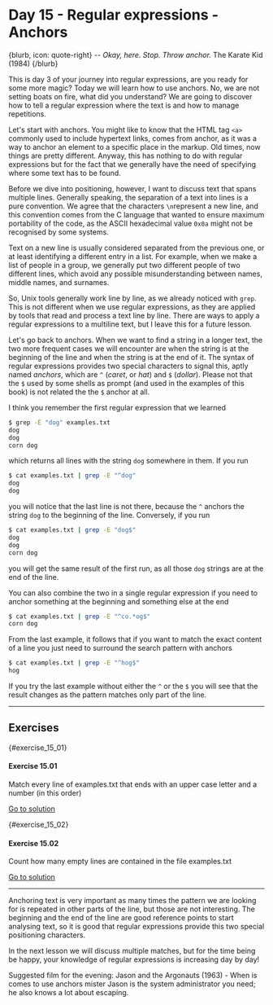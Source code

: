 # Day 15 - Regular expressions - Anchors

{blurb, icon: quote-right}
-- _Okay, here. Stop. Throw anchor._
The Karate Kid (1984)
{/blurb}

This is day 3 of your journey into regular expressions, are you ready for some more magic? Today we will learn how to use anchors. No, we are not setting boats on fire, what did you understand? We are going to discover how to tell a regular expression where the text is and how to manage repetitions.

Let's start with anchors. You might like to know that the HTML tag `<a>` commonly used to include hypertext links, comes from anchor, as it was a way to anchor an element to a specific place in the markup. Old times, now things are pretty different. Anyway, this has nothing to do with regular expressions but for the fact that we generally have the need of specifying where some text has to be found.

Before we dive into positioning, however, I want to discuss text that spans multiple lines. Generally speaking, the separation of a text into lines is a pure convention. We agree that the characters `\n`represent a new line, and this convention comes from the C language that wanted to ensure maximum portability of the code, as the ASCII hexadecimal value `0x0a` might not be recognised by some systems.

Text on a new line is usually considered separated from the previous one, or at least identifying a different entry in a list. For example, when we make a list of people in a group, we generally put two different people of two different lines, which avoid any possible misunderstanding between names, middle names, and surnames.

So, Unix tools generally work line by line, as we already noticed with `grep`. This is not different when we use regular expressions, as they are applied by tools that read and process a text line by line. There are ways to apply a regular expressions to a multiline text, but I leave this for a future lesson.

Let's go back to anchors. When we want to find a string in a longer text, the two more frequent cases we will encounter are when the string is at the beginning of the line and when the string is at the end of it. The syntax of regular expressions provides two special characters to signal this, aptly named _anchors_, which are `^` (_caret_, or _hat_) and `$` (_dollar_). Please not that the `$` used by some shells as prompt (and used in the examples of this book) is not related the the `$` anchor at all.

I think you remember the first regular expression that we learned

``` sh
$ grep -E "dog" examples.txt
dog
dog
corn dog
```

which returns all lines with the string `dog` somewhere in them. If you run

``` sh
$ cat examples.txt | grep -E "^dog"
dog
dog
```

you will notice that the last line is not there, because the `^` anchors the string `dog` to the beginning of the line. Conversely, if you run

``` sh
$ cat examples.txt | grep -E "dog$"
dog
dog
corn dog
```

you will get the same result of the first run, as all those `dog` strings are at the end of the line.

You can also combine the two in a single regular expression if you need to anchor something at the beginning and something else at the end

``` sh
$ cat examples.txt | grep -E "^co.*og$"
corn dog
```

From the last example, it follows that if you want to match the exact content of a line you just need to surround the search pattern with anchors

``` sh
$ cat examples.txt | grep -E "^hog$"
hog
```

If you try the last example without either the `^` or the `$` you will see that the result changes as the pattern matches only part of the line.

* * *

## Exercises


{#exercise_15_01}
#### Exercise 15.01
Match every line of examples.txt that ends with an upper case letter and a number (in this order)

[Go to solution](#solution_15_01)

{#exercise_15_02}
#### Exercise 15.02
Count how many empty lines are contained in the file examples.txt

[Go to solution](#solution_15_02)


* * *

Anchoring text is very important as many times the pattern we are looking for is repeated in other parts of the line, but those are not interesting. The beginning and the end of the line are good reference points to start analysing text, so it is good that regular expressions provide this two special positioning characters.

In the next lesson we will discuss multiple matches, but for the time being be happy, your knowledge of regular expressions is increasing day by day!

Suggested film for the evening: Jason and the Argonauts (1963) - When is comes to use anchors mister Jason is the system administrator you need; he also knows a lot about escaping.
